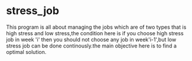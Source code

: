 # stress_job
This program is all about managing the jobs which are of two types that is high stress and low stress,the condition here is if you choose 
high stress job in week 'i' then you should not choose any job in week'i-1',but low stress job can be done continously.the main objective 
here is to find a optimal solution.
